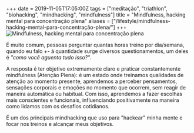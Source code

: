 +++
date = 2019-11-05T17:05:00Z
tags = ["meditação", "triathlon", "biohacking", "mindhacking", "mindfulness"]
title = "Mindfulness, hacking mental para concentração plena"
aliases = ["/lifestyle/mindfulness-hacking-mental-para-concentração-plena/"]
+++
![Mindfulness, hacking mental para concentração plena](/blog/Mindfulness-meditation-2019-11-05.jpeg "Mindfulness, hacking mental para concentração plena")

É muito comum, pessoas perguntar quantas horas treino por dia/semana, quando eu falo +- á quantidade surge diversos questionamentos, um deles é _"como você aguenta tudo isso?"_.

A resposta é ter objetivo extremamente claro e praticar constantemente mindfulness (Atenção Plena): é um estado onde treinamos qualidades de atenção ao momento presente, aprendemos a perceber pensamentos, sensações corporais e emoções no momento que ocorrem, sem reagir de maneira automática ou habitual. Com isso, aprendemos a fazer escolhas mais conscientes e funcionais, influenciando positivamente na maneira como lidamos com os desafios cotidianos.

É um dos principais mindhacking que uso para "hackear" minha mente e focar nos treinos e alcançar meus objetivos.
